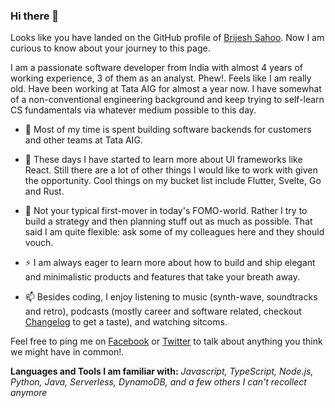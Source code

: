 ### Hi there 👋


Looks like you have landed on the GitHub profile of [Brijesh Sahoo](https://www.linkedin.com/in/brijesh-sahoo/). Now I am curious to know about your journey to this page.

I am a passionate software developer from India with almost 4 years of working experience, 3 of them as an analyst. Phew!. Feels like I am really old. Have been working at Tata AIG for almost a year now. I have somewhat of a non-conventional engineering background and keep trying to self-learn CS fundamentals via whatever medium possible to this day.

- 🔭 Most of my time is spent building software backends for customers and other teams at Tata AIG. 

- 🌱 These days I have started to learn more about UI frameworks like React. Still there are a lot of other things I would like to work with given the opportunity. Cool things on my bucket list include Flutter, Svelte, Go and Rust.

- 💬 Not your typical first-mover in today's FOMO-world. Rather I try to build a strategy and then planning stuff out as much as possible. That said I am quite flexible: ask some of my colleagues here and they should vouch.

- ⚡ I am always eager to learn more about how to build and ship elegant and minimalistic products and features that take your breath away.

- 📫 Besides coding, I enjoy listening to music (synth-wave, soundtracks and retro), podcasts (mostly career and software related, checkout [Changelog](https://changelog.com/) to get a taste), and watching sitcoms. 

Feel free to ping me on [Facebook](https://www.facebook.com/bforbrijesh) or [Twitter](https://twitter.com/bforbrijesh) to talk about anything you think we might have in common!.

**Languages and Tools I am familiar with:** _Javascript, TypeScript, Node.js, Python, Java, Serverless, DynamoDB, and a few others I can't recollect anymore_
